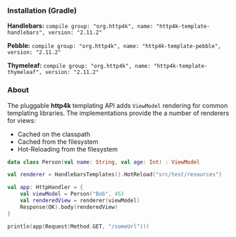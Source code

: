 ### Installation (Gradle)
**Handlebars:** ```compile group: "org.http4k", name: "http4k-template-handlebars", version: "2.11.2"```

**Pebble:** ```compile group: "org.http4k", name: "http4k-template-pebble", version: "2.11.2"```

**Thymeleaf:** ```compile group: "org.http4k", name: "http4k-template-thymeleaf", version: "2.11.2"```

### About
The pluggable **http4k** templating API adds `ViewModel` rendering for common templating libraries. The implementations provide the a number of renderers for views:
* Cached on the classpath
* Cached from the filesystem
* Hot-Reloading from the filesystem

```kotlin
data class Person(val name: String, val age: Int) : ViewModel

val renderer = HandlebarsTemplates().HotReload("src/test/resources")

val app: HttpHandler = {
    val viewModel = Person("Bob", 45)
    val renderedView = renderer(viewModel)
    Response(OK).body(renderedView)
}

println(app(Request(Method.GET, "/someUrl")))
```
